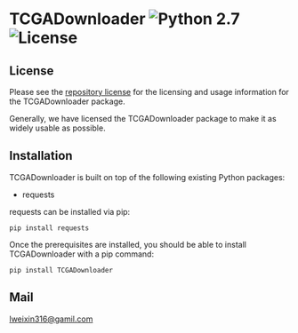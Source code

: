 # TCGADownloader ![Python 2.7](https://img.shields.io/badge/python-2.7-blue.svg) ![License](https://img.shields.io/badge/license-MIT%20License-blue.svg)



## License

Please see the [repository license]() for the licensing and usage information for the TCGADownloader package.

Generally, we have licensed the TCGADownloader package to make it as widely usable as possible.

## Installation

TCGADownloader is built on top of the following existing Python packages:

* requests

requests can be installed via pip:

```
pip install requests
```

Once the prerequisites are installed, you should be able to install TCGADownloader with a pip command:

```
pip install TCGADownloader
```

## Mail

lweixin316@gamil.com